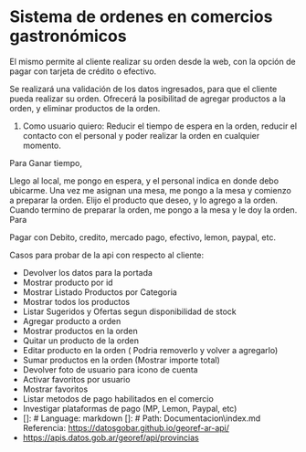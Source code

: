 # Sistema de ordenes en comercios gastronómicos

El mismo permite al cliente realizar su orden desde la web, con la opción de pagar con tarjeta de crédito o efectivo.

Se realizará una validación de los datos ingresados, para que el cliente pueda realizar su orden.
Ofrecerá la posibilitad de agregar productos a la orden, y eliminar productos de la orden.


1. Como usuario quiero:
Reducir el tiempo de espera en la orden, reducir el contacto con el personal y poder realizar la orden en cualquier momento.

Para
Ganar tiempo, 


Llego al local, me pongo en espera, y el personal indica en donde debo ubicarme.
Una vez me asignan una mesa, me pongo a la mesa y comienzo a preparar la orden.
Elijo el producto que deseo, y lo agrego a la orden.
Cuando termino de preparar la orden, me pongo a la mesa y le doy la orden.
Para 



    


Pagar con Debito, credito, mercado pago, efectivo, lemon, paypal, etc.


Casos para probar de la api con respecto al cliente:
- Devolver los datos para la portada
- Mostrar producto por id
- Mostrar Listado Productos por Categoria
- Mostrar todos los productos
- Listar Sugeridos y Ofertas segun disponibilidad de stock
- Agregar producto a orden
- Mostrar productos en la orden
- Quitar un producto de la orden
- Editar producto en la orden ( Podria removerlo y volver a agregarlo)
- Sumar productos en la orden (Mostrar importe total)
- Devolver foto de usuario para icono de cuenta
- Activar favoritos por usuario
- Mostrar favoritos
- Listar metodos de pago habilitados en el comercio
- Investigar plataformas de pago (MP, Lemon, Paypal, etc)  
- 
    []: # Language: markdown
    []: # Path: Documentacion\index.md
Referencia: https://datosgobar.github.io/georef-ar-api/
- https://apis.datos.gob.ar/georef/api/provincias
    
    
